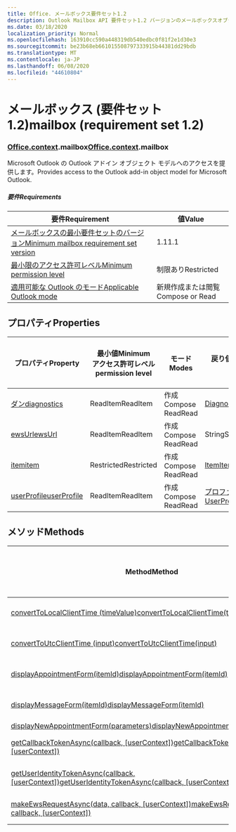 ```yaml
---
title: Office. メールボックス要件セット1.2
description: Outlook Mailbox API 要件セット1.2 バージョンのメールボックスオブジェクトモデル。
ms.date: 03/18/2020
localization_priority: Normal
ms.openlocfilehash: 163910cc590a448319db540edbc0f81f2e1d30e3
ms.sourcegitcommit: be23b68eb661015508797333915b44381dd29bdb
ms.translationtype: MT
ms.contentlocale: ja-JP
ms.lasthandoff: 06/08/2020
ms.locfileid: "44610804"
---
```

# <a name="mailbox-requirement-set-12"></a><span data-ttu-id="60511-103">メールボックス (要件セット 1.2)</span><span class="sxs-lookup"><span data-stu-id="60511-103">mailbox (requirement set 1.2)</span></span>

### <a name="officecontextmailbox"></a><span data-ttu-id="60511-104">[Office](office.md)[.context](office.context.md).mailbox</span><span class="sxs-lookup"><span data-stu-id="60511-104">[Office](office.md)[.context](office.context.md).mailbox</span></span>

<span data-ttu-id="60511-105">Microsoft Outlook の Outlook アドイン オブジェクト モデルへのアクセスを提供します。</span><span class="sxs-lookup"><span data-stu-id="60511-105">Provides access to the Outlook add-in object model for Microsoft Outlook.</span></span>

##### <a name="requirements"></a><span data-ttu-id="60511-106">要件</span><span class="sxs-lookup"><span data-stu-id="60511-106">Requirements</span></span>

|<span data-ttu-id="60511-107">要件</span><span class="sxs-lookup"><span data-stu-id="60511-107">Requirement</span></span>| <span data-ttu-id="60511-108">値</span><span class="sxs-lookup"><span data-stu-id="60511-108">Value</span></span>|
|---|---|
|[<span data-ttu-id="60511-109">メールボックスの最小要件セットのバージョン</span><span class="sxs-lookup"><span data-stu-id="60511-109">Minimum mailbox requirement set version</span></span>](../../requirement-sets/outlook-api-requirement-sets.md)| <span data-ttu-id="60511-110">1.1</span><span class="sxs-lookup"><span data-stu-id="60511-110">1.1</span></span>|
|[<span data-ttu-id="60511-111">最小限のアクセス許可レベル</span><span class="sxs-lookup"><span data-stu-id="60511-111">Minimum permission level</span></span>](../../../outlook/understanding-outlook-add-in-permissions.md)| <span data-ttu-id="60511-112">制限あり</span><span class="sxs-lookup"><span data-stu-id="60511-112">Restricted</span></span>|
|[<span data-ttu-id="60511-113">適用可能な Outlook のモード</span><span class="sxs-lookup"><span data-stu-id="60511-113">Applicable Outlook mode</span></span>](../../../outlook/outlook-add-ins-overview.md#extension-points)| <span data-ttu-id="60511-114">新規作成または閲覧</span><span class="sxs-lookup"><span data-stu-id="60511-114">Compose or Read</span></span>|

## <a name="properties"></a><span data-ttu-id="60511-115">プロパティ</span><span class="sxs-lookup"><span data-stu-id="60511-115">Properties</span></span>

| <span data-ttu-id="60511-116">プロパティ</span><span class="sxs-lookup"><span data-stu-id="60511-116">Property</span></span> | <span data-ttu-id="60511-117">最小値</span><span class="sxs-lookup"><span data-stu-id="60511-117">Minimum</span></span><br><span data-ttu-id="60511-118">アクセス許可レベル</span><span class="sxs-lookup"><span data-stu-id="60511-118">permission level</span></span> | <span data-ttu-id="60511-119">モード</span><span class="sxs-lookup"><span data-stu-id="60511-119">Modes</span></span> | <span data-ttu-id="60511-120">戻り値の種類</span><span class="sxs-lookup"><span data-stu-id="60511-120">Return type</span></span> | <span data-ttu-id="60511-121">最小値</span><span class="sxs-lookup"><span data-stu-id="60511-121">Minimum</span></span><br><span data-ttu-id="60511-122">要件セット</span><span class="sxs-lookup"><span data-stu-id="60511-122">requirement set</span></span> |
|---|---|---|---|:---:|
| [<span data-ttu-id="60511-123">ダン</span><span class="sxs-lookup"><span data-stu-id="60511-123">diagnostics</span></span>](/javascript/api/outlook/office.mailbox?view=outlook-js-1.2#diagnostics) | <span data-ttu-id="60511-124">ReadItem</span><span class="sxs-lookup"><span data-stu-id="60511-124">ReadItem</span></span> | <span data-ttu-id="60511-125">作成</span><span class="sxs-lookup"><span data-stu-id="60511-125">Compose</span></span><br><span data-ttu-id="60511-126">Read</span><span class="sxs-lookup"><span data-stu-id="60511-126">Read</span></span> | [<span data-ttu-id="60511-127">Diagnostics</span><span class="sxs-lookup"><span data-stu-id="60511-127">Diagnostics</span></span>](/javascript/api/outlook/office.diagnostics?view=outlook-js-1.2) | [<span data-ttu-id="60511-128">1.1</span><span class="sxs-lookup"><span data-stu-id="60511-128">1.1</span></span>](../requirement-set-1.1/outlook-requirement-set-1.1.md) |
| [<span data-ttu-id="60511-129">ewsUrl</span><span class="sxs-lookup"><span data-stu-id="60511-129">ewsUrl</span></span>](/javascript/api/outlook/office.mailbox?view=outlook-js-1.2#ewsurl) | <span data-ttu-id="60511-130">ReadItem</span><span class="sxs-lookup"><span data-stu-id="60511-130">ReadItem</span></span> | <span data-ttu-id="60511-131">作成</span><span class="sxs-lookup"><span data-stu-id="60511-131">Compose</span></span><br><span data-ttu-id="60511-132">Read</span><span class="sxs-lookup"><span data-stu-id="60511-132">Read</span></span> | <span data-ttu-id="60511-133">String</span><span class="sxs-lookup"><span data-stu-id="60511-133">String</span></span> | [<span data-ttu-id="60511-134">1.1</span><span class="sxs-lookup"><span data-stu-id="60511-134">1.1</span></span>](../requirement-set-1.1/outlook-requirement-set-1.1.md) |
| [<span data-ttu-id="60511-135">item</span><span class="sxs-lookup"><span data-stu-id="60511-135">item</span></span>](office.context.mailbox.item.md) | <span data-ttu-id="60511-136">Restricted</span><span class="sxs-lookup"><span data-stu-id="60511-136">Restricted</span></span> | <span data-ttu-id="60511-137">作成</span><span class="sxs-lookup"><span data-stu-id="60511-137">Compose</span></span><br><span data-ttu-id="60511-138">Read</span><span class="sxs-lookup"><span data-stu-id="60511-138">Read</span></span> | [<span data-ttu-id="60511-139">Item</span><span class="sxs-lookup"><span data-stu-id="60511-139">Item</span></span>](/javascript/api/outlook/office.item?view=outlook-js-1.2) | [<span data-ttu-id="60511-140">1.1</span><span class="sxs-lookup"><span data-stu-id="60511-140">1.1</span></span>](../requirement-set-1.1/outlook-requirement-set-1.1.md) |
| [<span data-ttu-id="60511-141">userProfile</span><span class="sxs-lookup"><span data-stu-id="60511-141">userProfile</span></span>](/javascript/api/outlook/office.mailbox?view=outlook-js-1.2#userprofile) | <span data-ttu-id="60511-142">ReadItem</span><span class="sxs-lookup"><span data-stu-id="60511-142">ReadItem</span></span> | <span data-ttu-id="60511-143">作成</span><span class="sxs-lookup"><span data-stu-id="60511-143">Compose</span></span><br><span data-ttu-id="60511-144">Read</span><span class="sxs-lookup"><span data-stu-id="60511-144">Read</span></span> | [<span data-ttu-id="60511-145">プロファイル</span><span class="sxs-lookup"><span data-stu-id="60511-145">UserProfile</span></span>](/javascript/api/outlook/office.userprofile?view=outlook-js-1.2) | [<span data-ttu-id="60511-146">1.1</span><span class="sxs-lookup"><span data-stu-id="60511-146">1.1</span></span>](../requirement-set-1.1/outlook-requirement-set-1.1.md) |

## <a name="methods"></a><span data-ttu-id="60511-147">メソッド</span><span class="sxs-lookup"><span data-stu-id="60511-147">Methods</span></span>

| <span data-ttu-id="60511-148">Method</span><span class="sxs-lookup"><span data-stu-id="60511-148">Method</span></span> | <span data-ttu-id="60511-149">最小値</span><span class="sxs-lookup"><span data-stu-id="60511-149">Minimum</span></span><br><span data-ttu-id="60511-150">アクセス許可レベル</span><span class="sxs-lookup"><span data-stu-id="60511-150">permission level</span></span> | <span data-ttu-id="60511-151">モード</span><span class="sxs-lookup"><span data-stu-id="60511-151">Modes</span></span> | <span data-ttu-id="60511-152">最小値</span><span class="sxs-lookup"><span data-stu-id="60511-152">Minimum</span></span><br><span data-ttu-id="60511-153">要件セット</span><span class="sxs-lookup"><span data-stu-id="60511-153">requirement set</span></span> |
|---|---|---|:---:|
| [<span data-ttu-id="60511-154">convertToLocalClientTime (timeValue)</span><span class="sxs-lookup"><span data-stu-id="60511-154">convertToLocalClientTime(timeValue)</span></span>](/javascript/api/outlook/office.mailbox?view=outlook-js-1.2#converttolocalclienttime-timevalue-) | <span data-ttu-id="60511-155">ReadItem</span><span class="sxs-lookup"><span data-stu-id="60511-155">ReadItem</span></span> | <span data-ttu-id="60511-156">作成</span><span class="sxs-lookup"><span data-stu-id="60511-156">Compose</span></span><br><span data-ttu-id="60511-157">Read</span><span class="sxs-lookup"><span data-stu-id="60511-157">Read</span></span> | [<span data-ttu-id="60511-158">1.1</span><span class="sxs-lookup"><span data-stu-id="60511-158">1.1</span></span>](../requirement-set-1.1/outlook-requirement-set-1.1.md) |
| [<span data-ttu-id="60511-159">convertToUtcClientTime (input)</span><span class="sxs-lookup"><span data-stu-id="60511-159">convertToUtcClientTime(input)</span></span>](/javascript/api/outlook/office.mailbox?view=outlook-js-1.2#converttoutcclienttime-input-) | <span data-ttu-id="60511-160">ReadItem</span><span class="sxs-lookup"><span data-stu-id="60511-160">ReadItem</span></span> | <span data-ttu-id="60511-161">作成</span><span class="sxs-lookup"><span data-stu-id="60511-161">Compose</span></span><br><span data-ttu-id="60511-162">Read</span><span class="sxs-lookup"><span data-stu-id="60511-162">Read</span></span> | [<span data-ttu-id="60511-163">1.1</span><span class="sxs-lookup"><span data-stu-id="60511-163">1.1</span></span>](../requirement-set-1.1/outlook-requirement-set-1.1.md) |
| [<span data-ttu-id="60511-164">displayAppointmentForm(itemId)</span><span class="sxs-lookup"><span data-stu-id="60511-164">displayAppointmentForm(itemId)</span></span>](/javascript/api/outlook/office.mailbox?view=outlook-js-1.2#displayappointmentform-itemid-) | <span data-ttu-id="60511-165">ReadItem</span><span class="sxs-lookup"><span data-stu-id="60511-165">ReadItem</span></span> | <span data-ttu-id="60511-166">作成</span><span class="sxs-lookup"><span data-stu-id="60511-166">Compose</span></span><br><span data-ttu-id="60511-167">Read</span><span class="sxs-lookup"><span data-stu-id="60511-167">Read</span></span> | [<span data-ttu-id="60511-168">1.1</span><span class="sxs-lookup"><span data-stu-id="60511-168">1.1</span></span>](../requirement-set-1.1/outlook-requirement-set-1.1.md) |
| [<span data-ttu-id="60511-169">displayMessageForm(itemId)</span><span class="sxs-lookup"><span data-stu-id="60511-169">displayMessageForm(itemId)</span></span>](/javascript/api/outlook/office.mailbox?view=outlook-js-1.2#displaymessageform-itemid-) | <span data-ttu-id="60511-170">ReadItem</span><span class="sxs-lookup"><span data-stu-id="60511-170">ReadItem</span></span> | <span data-ttu-id="60511-171">作成</span><span class="sxs-lookup"><span data-stu-id="60511-171">Compose</span></span><br><span data-ttu-id="60511-172">Read</span><span class="sxs-lookup"><span data-stu-id="60511-172">Read</span></span> | [<span data-ttu-id="60511-173">1.1</span><span class="sxs-lookup"><span data-stu-id="60511-173">1.1</span></span>](../requirement-set-1.1/outlook-requirement-set-1.1.md) |
| [<span data-ttu-id="60511-174">displayNewAppointmentForm(parameters)</span><span class="sxs-lookup"><span data-stu-id="60511-174">displayNewAppointmentForm(parameters)</span></span>](/javascript/api/outlook/office.mailbox?view=outlook-js-1.2#displaynewappointmentform-parameters-) | <span data-ttu-id="60511-175">ReadItem</span><span class="sxs-lookup"><span data-stu-id="60511-175">ReadItem</span></span> | <span data-ttu-id="60511-176">Read</span><span class="sxs-lookup"><span data-stu-id="60511-176">Read</span></span> | [<span data-ttu-id="60511-177">1.1</span><span class="sxs-lookup"><span data-stu-id="60511-177">1.1</span></span>](../requirement-set-1.1/outlook-requirement-set-1.1.md) |
| <span data-ttu-id="60511-178">[getCallbackTokenAsync(callback, [userContext])](/javascript/api/outlook/office.mailbox?view=outlook-js-1.2#getcallbacktokenasync-callback--usercontext-)</span><span class="sxs-lookup"><span data-stu-id="60511-178">[getCallbackTokenAsync(callback, [userContext])](/javascript/api/outlook/office.mailbox?view=outlook-js-1.2#getcallbacktokenasync-callback--usercontext-)</span></span> | <span data-ttu-id="60511-179">ReadItem</span><span class="sxs-lookup"><span data-stu-id="60511-179">ReadItem</span></span> | <span data-ttu-id="60511-180">作成</span><span class="sxs-lookup"><span data-stu-id="60511-180">Compose</span></span><br><span data-ttu-id="60511-181">Read</span><span class="sxs-lookup"><span data-stu-id="60511-181">Read</span></span> | [<span data-ttu-id="60511-182">1.3</span><span class="sxs-lookup"><span data-stu-id="60511-182">1.3</span></span>](../requirement-set-1.3/outlook-requirement-set-1.3.md)<br>[<span data-ttu-id="60511-183">1.1</span><span class="sxs-lookup"><span data-stu-id="60511-183">1.1</span></span>](../requirement-set-1.1/outlook-requirement-set-1.1.md) |
| <span data-ttu-id="60511-184">[getUserIdentityTokenAsync(callback, [userContext])](/javascript/api/outlook/office.mailbox?view=outlook-js-1.2#getuseridentitytokenasync-callback--usercontext-)</span><span class="sxs-lookup"><span data-stu-id="60511-184">[getUserIdentityTokenAsync(callback, [userContext])](/javascript/api/outlook/office.mailbox?view=outlook-js-1.2#getuseridentitytokenasync-callback--usercontext-)</span></span> | <span data-ttu-id="60511-185">ReadItem</span><span class="sxs-lookup"><span data-stu-id="60511-185">ReadItem</span></span> | <span data-ttu-id="60511-186">作成</span><span class="sxs-lookup"><span data-stu-id="60511-186">Compose</span></span><br><span data-ttu-id="60511-187">Read</span><span class="sxs-lookup"><span data-stu-id="60511-187">Read</span></span> | [<span data-ttu-id="60511-188">1.1</span><span class="sxs-lookup"><span data-stu-id="60511-188">1.1</span></span>](../requirement-set-1.1/outlook-requirement-set-1.1.md) |
| <span data-ttu-id="60511-189">[makeEwsRequestAsync(data, callback, [userContext])](/javascript/api/outlook/office.mailbox?view=outlook-js-1.2#makeewsrequestasync-data--callback--usercontext-)</span><span class="sxs-lookup"><span data-stu-id="60511-189">[makeEwsRequestAsync(data, callback, [userContext])](/javascript/api/outlook/office.mailbox?view=outlook-js-1.2#makeewsrequestasync-data--callback--usercontext-)</span></span> | <span data-ttu-id="60511-190">ReadWriteMailbox</span><span class="sxs-lookup"><span data-stu-id="60511-190">ReadWriteMailbox</span></span> | <span data-ttu-id="60511-191">作成</span><span class="sxs-lookup"><span data-stu-id="60511-191">Compose</span></span><br><span data-ttu-id="60511-192">Read</span><span class="sxs-lookup"><span data-stu-id="60511-192">Read</span></span> | [<span data-ttu-id="60511-193">1.1</span><span class="sxs-lookup"><span data-stu-id="60511-193">1.1</span></span>](../requirement-set-1.1/outlook-requirement-set-1.1.md) |
